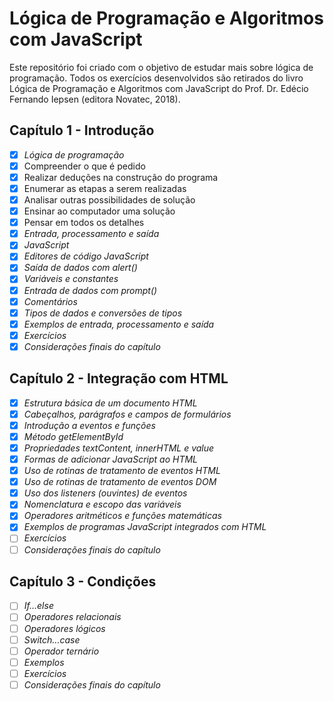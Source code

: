 # Lógica de Programação e Algoritmos com JavaScript

Este repositório foi criado com o objetivo de estudar mais sobre lógica de programação. Todos os exercícios desenvolvidos são retirados do livro Lógica de Programação e Algoritmos com JavaScript do Prof. Dr. Edécio Fernando Iepsen (editora Novatec, 2018). 

## Capítulo 1 - Introdução
- [x] *Lógica de programação*
- [x] Compreender o que é pedido
- [x] Realizar deduções na construção do programa 
- [x] Enumerar as etapas a serem realizadas
- [x] Analisar outras possibilidades de solução
- [x] Ensinar ao computador uma solução
- [x] Pensar em todos os detalhes
- [x] *Entrada, processamento e saída*
- [x] *JavaScript*
- [x] *Editores de código JavaScript*
- [x] *Saída de dados com alert()*
- [x] *Variáveis e constantes*
- [x] *Entrada de dados com prompt()*
- [x] *Comentários*
- [x] *Tipos de dados e conversões de tipos*
- [x] *Exemplos de entrada, processamento e saída*
- [x] *Exercícios*
- [x] *Considerações finais do capítulo*

## Capítulo 2 - Integração com HTML
- [x] *Estrutura básica de um documento HTML*
- [x] *Cabeçalhos, parágrafos e campos de formulários*
- [x] *Introdução a eventos e funções*
- [x] *Método getElementById*
- [x] *Propriedades textContent, innerHTML e value*
- [x] *Formas de adicionar JavaScript ao HTML*
- [x] *Uso de rotinas de tratamento de eventos HTML*
- [x] *Uso de rotinas de tratamento de eventos DOM*
- [x] *Uso dos listeners (ouvintes) de eventos*
- [x] *Nomenclatura e escopo das variáveis*
- [x] *Operadores aritméticos e funções matemáticas*
- [x] *Exemplos de programas JavaScript integrados com HTML*
- [ ] *Exercícios*
- [ ] *Considerações finais do capítulo*

## Capítulo 3 - Condições
- [ ] *If...else*
- [ ] *Operadores relacionais*
- [ ] *Operadores lógicos*
- [ ] *Switch...case*
- [ ] *Operador ternário*
- [ ] *Exemplos*
- [ ] *Exercícios*
- [ ] *Considerações finais do capítulo*
